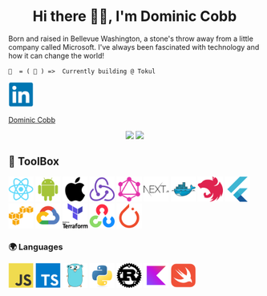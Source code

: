 
<div align="center" >
<h1>Hi there 👋🏾, I'm Dominic Cobb </h1>
</div>

Born and raised in Bellevue Washington, a stone's throw away from a little company called Microsoft. I've always been fascinated with technology and how it can change the world!

```
🤑  = ( 💼 ) =>  Currently building @ Tokul
```
<img src="https://github.com/devicons/devicon/blob/master/icons/linkedin/linkedin-original.svg" width="50" height="50" /> <div class="badge-base LI-profile-badge" data-locale="en_US" data-size="medium" data-theme="dark" data-type="VERTICAL" data-vanity="dominic-cobb-software-engineer" data-version="v1"><a class="badge-base__link LI-simple-link" href="https://www.linkedin.com/in/dominiccobbr?trk=profile-badge">Dominic Cobb</a></div>
<p align="center">
  <img src ="https://github-readme-stats.vercel.app/api?username=whoisdominic&show_icons=true&count_private=true&theme=material-palenight&hide_border=true&hide=issues,contribs&include_all_commits=true&bg_color=00000000">
  <img src ="https://github-readme-stats.vercel.app/api/top-langs/?username=whoisdominic&layout=compact&hide_border=true&theme=material-palenight&bg_color=00000000&langs_count=6&hide=jupyter%20notebook,tex,css,php,html">
</p>

<h2> 🧰  ToolBox </h2>

<div>
<img src="https://github.com/devicons/devicon/blob/master/icons/react/react-original.svg"  alt="React logo" width="50" height="50"/>
<img src="https://github.com/devicons/devicon/blob/master/icons/android/android-original.svg" alt="Android Logo" width="50" height="50" />
<img src="https://github.com/devicons/devicon/blob/master/icons/apple/apple-original.svg" alt="iOS Logo" width="50" height="50" /> 
<img src="https://github.com/devicons/devicon/blob/master/icons/redux/redux-original.svg"  alt="Redux Logo" width="50" height="50"/>
<img src="https://github.com/devicons/devicon/blob/master/icons/graphql/graphql-plain.svg" alt="GraphQL Logo" width="50" height="50" />
<img src="https://github.com/devicons/devicon/blob/master/icons/nextjs/nextjs-original-wordmark.svg" alt="NextJS Logo" width="50" height="50" />
<img src="https://github.com/devicons/devicon/blob/master/icons/docker/docker-original.svg" alt="Docker Logo" width="50" height="50" />
<img src="https://github.com/devicons/devicon/blob/master/icons/nestjs/nestjs-plain.svg" alt="Nestjs Logo" width="50" height="50" />
<img src="https://github.com/devicons/devicon/blob/master/icons/flutter/flutter-original.svg" alt="Flutter Logo" width="50" height="50" />
<img src="https://github.com/devicons/devicon/blob/master/icons/amazonwebservices/amazonwebservices-original.svg"  alt="AWS Logo" width="50" height="50"/>
<img src="https://github.com/devicons/devicon/blob/master/icons/googlecloud/googlecloud-original.svg"  alt="Google Logo" width="50" height="50"/>
<img src="https://github.com/devicons/devicon/blob/master/icons/terraform/terraform-original-wordmark.svg"  alt="Terraform Logo" width="50" height="50"/>
<img src="https://github.com/devicons/devicon/blob/master/icons/opencv/opencv-original.svg"  alt="Opencv" width="50" height="50"/>
<img src="https://github.com/devicons/devicon/blob/master/icons/pytorch/pytorch-original.svg"  alt="Pytorch" width="50" height="50"/>
</div>
<h3> 🌍 Languages </h3>

<div>
<img src="https://github.com/devicons/devicon/blob/master/icons/javascript/javascript-original.svg" alt="Javascript Logo" width="50" height="50" /> 
<img src="https://github.com/devicons/devicon/blob/master/icons/typescript/typescript-original.svg" alt="Typescript Logo" width="50" height="50" />
<img src="https://github.com/devicons/devicon/blob/master/icons/go/go-original.svg" alt="Go Logo" width="50" height="50" />
<img src="https://github.com/devicons/devicon/blob/master/icons/python/python-original.svg" alt="Python Logo" width="50" height="50" />
<img src="https://github.com/devicons/devicon/blob/master/icons/rust/rust-plain.svg" alt="Rust Logo" width="50" height="50" />
<img src="https://github.com/devicons/devicon/blob/master/icons/kotlin/kotlin-original.svg" alt="Kotlin Logo" width="50" height="50" />
<img src="https://github.com/devicons/devicon/blob/master/icons/swift/swift-original.svg" alt="Swift Logo" width="50" height="50" />
</div>
